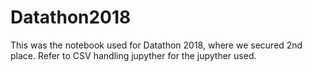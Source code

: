 # Datathon2018

This was the notebook used for Datathon 2018, where we secured 2nd place. Refer to CSV handling jupyther for the jupyther used.
